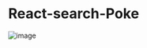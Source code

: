 # React-search-Poke
![image](https://user-images.githubusercontent.com/100318892/199867548-031394e6-539b-4f35-b861-f4336e7e053a.png)
